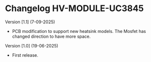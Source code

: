 # Changelog HV-MODULE-UC3845

Version [1.1] (7-09-2025)

- PCB modification to support new heatsink models. The Mosfet has changed direction to have more space.

Version [1.0] (19-06-2025)

- First release.

